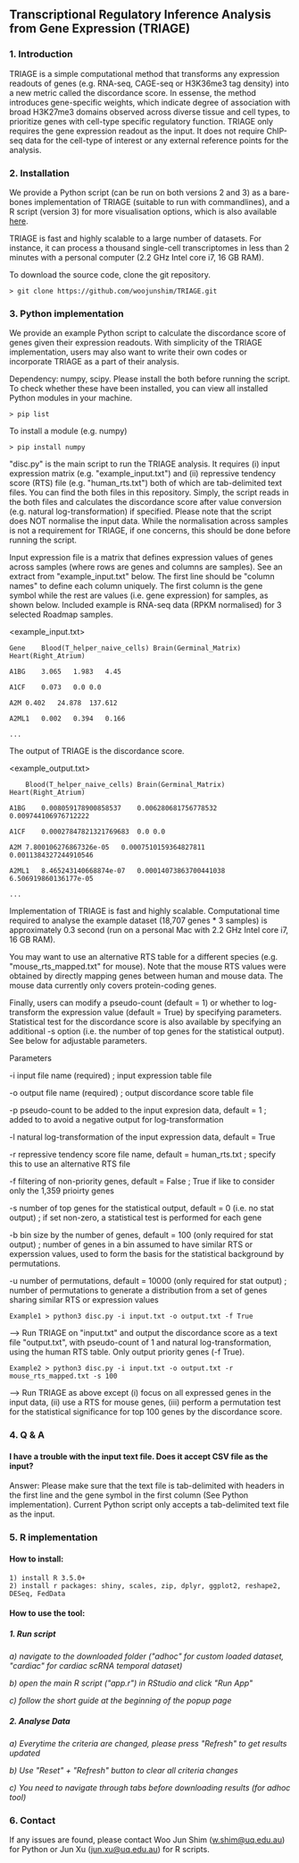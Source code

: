 ## Transcriptional Regulatory Inference Analysis from Gene Expression (TRIAGE)

### 1. Introduction

TRIAGE is a simple computational method that transforms any expression readouts of genes (e.g. RNA-seq, CAGE-seq or H3K36me3 tag density) into a new metric called the discordance score. In essense, the method introduces gene-specific weights, which indicate degree of association with broad H3K27me3 domains observed across diverse tissue and cell types, to prioritize genes with cell-type specific regulatory function. TRIAGE only requires the gene expression readout as the input. It does not require ChIP-seq data for the cell-type of interest or any external reference points for the analysis. 

### 2. Installation

We provide a Python script (can be run on both versions 2 and 3) as a bare-bones implementation of TRIAGE (suitable to run with commandlines), and a R script (version 3) for more visualisation options, which is also available [here](http://bioinf.scmb.uq.edu.au/adhoc/). 

TRIAGE is fast and highly scalable to a large number of datasets. For instance, it can process a thousand single-cell transcriptomes in less than 2 minutes with a personal computer (2.2 GHz Intel core i7, 16 GB RAM). 


To download the source code, clone the git repository. 

	> git clone https://github.com/woojunshim/TRIAGE.git 

### 3. Python implementation

We provide an example Python script to calculate the discordance score of genes given their expression readouts. With simplicity of the TRIAGE implementation, users may also want to write their own codes or incorporate TRIAGE as a part of their analysis.

Dependency: numpy, scipy. Please install the both before running the script. To check whether these have been installed, you can view all installed Python modules in your machine. 

	> pip list

To install a module (e.g. numpy)

	> pip install numpy

"disc.py" is the main script to run the TRIAGE analysis. It requires (i) input expression matrix (e.g. "example_input.txt") and (ii) repressive tendency score (RTS) file (e.g. "human_rts.txt") both of which are tab-delimited text files. You can find the both files in this repository. Simply, the script reads in the both files and calculates the discordance score after value conversion (e.g. natural log-transformation) if specified. Please note that the script does NOT normalise the input data. While the normalisation across samples is not a requirement for TRIAGE, if one concerns, this should be done before running the script.

Input expression file is a matrix that defines expression values of genes across samples (where rows are genes and columns are samples). See an extract from "example_input.txt" below. The first line should be "column names" to define each column uniquely. The first column is the gene symbol while the rest are values (i.e. gene expression) for samples, as shown below. Included example is RNA-seq data (RPKM normalised) for 3 selected Roadmap samples.  

<example_input.txt>

	Gene	Blood(T_helper_naive_cells)	Brain(Germinal_Matrix)	Heart(Right_Atrium) 

	A1BG	3.065	1.983	4.45 

	A1CF	0.073	0.0	0.0 

	A2M	0.402	24.878	137.612 

	A2ML1	0.002	0.394	0.166 

	...

The output of TRIAGE is the discordance score. 


<example_output.txt> 

		Blood(T_helper_naive_cells)	Brain(Germinal_Matrix)	Heart(Right_Atrium) 
  
	A1BG	0.008059178900858537	0.006280681756778532	0.009744106976712222 

	A1CF	0.00027847821321769683	0.0	0.0 

	A2M	7.800106276867326e-05	0.0007510159364827811	0.0011384327244910546 

	A2ML1	8.465243140668874e-07	0.00014073863700441038	6.506919860136177e-05 

	...

Implementation of TRIAGE is fast and highly scalable. Computational time required to analyse the example dataset (18,707 genes * 3 samples) is approximately 0.3 second (run on a personal Mac with 2.2 GHz Intel core i7, 16 GB RAM). 

You may want to use an alternative RTS table for a different species (e.g. "mouse_rts_mapped.txt" for mouse). Note that the mouse RTS values were obtained by directly mapping genes between human and mouse data. The mouse data currently only covers protein-coding genes.

Finally, users can modify a pseudo-count (default = 1) or whether to log-transform the expression value (default = True) by specifying parameters. Statistical test for the discordance score is also available by specifying an additional -s option (i.e. the number of top genes for the statistical output). See below for adjustable parameters. 

Parameters

  -i input file name (required) ; input expression table file 
  
  -o output file name (required) ; output discordance score table file
  
  -p pseudo-count to be added to the input expresion data, default = 1 ; added to to avoid a negative output for log-transformation
  
  -l natural log-transformation of the input expression data, default = True 
  
  -r repressive tendency score file name, default = human_rts.txt ; specify this to use an alternative RTS file
  
  -f filtering of non-priority genes, default = False ; True if like to consider only the 1,359 prioirty genes
  
  -s number of top genes for the statistical output, default = 0 (i.e. no stat output) ; if set non-zero, a statistical test is performed for each gene
  
  -b bin size by the number of genes, default = 100 (only required for stat output) ; number of genes in a bin assumed to have similar RTS or experssion values, used to form the basis for the statistical background by permutations. 
  
  -u number of permutations, default = 10000 (only required for stat output) ; number of permutations to generate a distribution from a set of genes sharing similar RTS or expression values
  
  
  
  	Example1 > python3 disc.py -i input.txt -o output.txt -f True
  
  --> Run TRIAGE on "input.txt" and output the discordance score as a text file "output.txt", with pseudo-count of 1 and natural log-transformation, using the human RTS table. Only output priority genes (-f True). 
  
  	Example2 > python3 disc.py -i input.txt -o output.txt -r mouse_rts_mapped.txt -s 100 

  --> Run TRIAGE as above except (i) focus on all expressed genes in the input data, (ii) use a RTS for mouse genes, (iii) perform a permutation test for the statistical significance for top 100 genes by the discordance score.
  
### 4. Q & A 

#### I have a trouble with the input text file. Does it accept CSV file as the input? 

Answer: Please make sure that the text file is tab-delimited with headers in the first line and the gene symbol in the first column (See Python implementation). Current Python script only accepts a tab-delimited text file as the input. 

 	


### 5. R implementation

#### How to install:
    1) install R 3.5.0+
    2) install r packages: shiny, scales, zip, dplyr, ggplot2, reshape2, DESeq, FedData

#### How to use the tool:

##### 1. Run script
   *a) navigate to the downloaded folder ("adhoc" for custom loaded dataset, "cardiac" for cardiac scRNA temporal dataset)*
   
   *b) open the main R script ("app.r") in RStudio and click "Run App"*
   
   *c) follow the short guide at the beginning of the popup page*

##### 2. Analyse Data
   *a) Everytime the criteria are changed, please press "Refresh" to get results updated*
   
   *b) Use "Reset" + "Refresh" button to clear all criteria changes*
   
   *c) You need to navigate through tabs before downloading results (for adhoc tool)*


### 6. Contact

If any issues are found, please contact Woo Jun Shim (w.shim@uq.edu.au) for Python or Jun Xu (jun.xu@uq.edu.au) for R scripts. 

